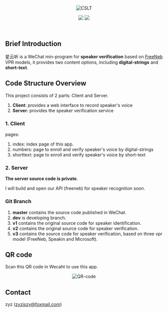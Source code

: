 
<br>

<p align="center">
<img src="https://github.com/zyzisyz/VPR-wx-client/blob/master/images/freeneb.png" alt="CSLT">
</p>
<p align="center">
<img src="https://img.shields.io/badge/powered%20by-CSLT-green.svg?style=flat-square">
<img src="https://img.shields.io/badge/build-passing-brightgreen.svg?style=flat-square">
</p>
<br>

## Brief Introduction

星云听 is a WeChat min-program for **speaker verification** based on [FreeNeb](www.freeneb.com/) VPR models, it provides two content options, including **digital-strings** and **short-text**.

## Code Structure Overview

This project consists of 2 parts: Client and Server.

1. **Client**: provides a web interface to record speaker's voice
2. **Server**: provides the speaker verification service

### 1. Client

pages:

1. index: index page of this app.
2. numbers: page to enroll and verify speaker's voice by digital-strings
3. shorttext: page to enroll and verify speaker's voice by short-text

### 2. Server

**The server source code is private.**

I will build and open our API (freeneb) for speaker recognition soon.

### Git Branch

1. **master** contains the source code published in WeChat.
2. **dev** is developing branch.
3. **v1** contains the original source code for speaker identification.
4. **v2** contains the original source code for speaker verification.
5. **v3** contains the source code for speaker verification, based on three vpr model (FreeNeb, Speakin and Microsoft).

## QR code

Scan this QR code in Wecaht to use this app.

<p align="center">
<img src="https://github.com/zyzisyz/VPR-wx-client/blob/dev/images/QR-code.jpg" alt="QR-code">
</p>

## Contact

zyz (zyziszy@foxmail.com)
